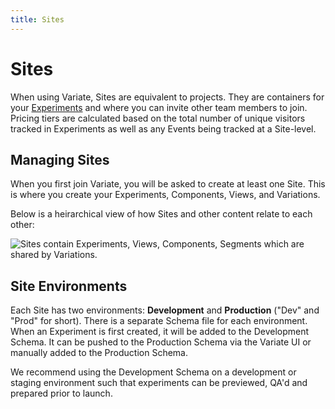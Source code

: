 ```yaml
---
title: Sites
---
```


# Sites
When using Variate, Sites are equivalent to projects. They are containers for your [Experiments](/experiments.html) and where you can invite other team members to join. Pricing tiers are calculated based on the total number of unique visitors tracked in Experiments as well as any Events being tracked at a Site-level.

## Managing Sites
When you first join Variate, you will be asked to create at least one Site. This is where you create your Experiments, Components, Views, and Variations. 

Below is a heirarchical view of how Sites and other content relate to each other:

<img :src="$withBase('/images/variate-heirarchy.svg')" alt="Sites contain Experiments, Views, Components, Segments which are shared by Variations.">

## Site Environments
Each Site has two environments: **Development** and **Production** ("Dev" and "Prod" for short). There is a separate Schema file for each environment. When an Experiment is first created, it will be added to the Development Schema. It can be pushed to the Production Schema via the Variate UI or manually added to the Production Schema. 

We recommend using the Development Schema on a development or staging environment such that experiments can be previewed, QA'd and prepared prior to launch. 